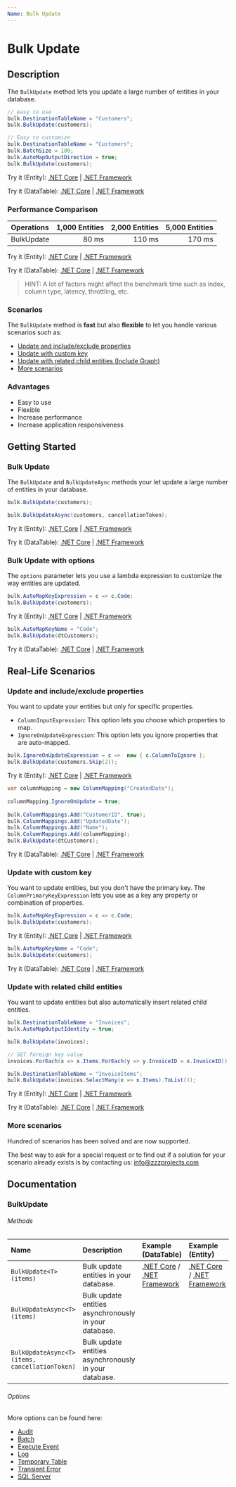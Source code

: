 ```yaml
---
Name: Bulk Update
---
```


# Bulk Update

## Description

The `BulkUpdate` method lets you update a large number of entities in your database.

```csharp
// easy to use
bulk.DestinationTableName = "Customers";
bulk.BulkUpdate(customers);

// Easy to customize
bulk.DestinationTableName = "Customers";
bulk.BatchSize = 100;
bulk.AutoMapOutputDirection = true;
bulk.BulkUpdate(customers);
```
Try it (Entity): [.NET Core](https://dotnetfiddle.net/wb27aq) | [.NET Framework](https://dotnetfiddle.net/xKlMEt)

Try it (DataTable): [.NET Core](https://dotnetfiddle.net/c7BnUf) | [.NET Framework](https://dotnetfiddle.net/p2YC2w)

### Performance Comparison

| Operations      | 1,000 Entities | 2,000 Entities | 5,000 Entities |
| :-------------- | -------------: | -------------: | -------------: |
| BulkUpdate      | 80 ms          | 110 ms         | 170 ms         |

Try it (Entity): [.NET Core](https://dotnetfiddle.net/oMKCNi) | [.NET Framework](https://dotnetfiddle.net/tf8sSi)

Try it (DataTable): [.NET Core](https://dotnetfiddle.net/ysHTZC) | [.NET Framework](https://dotnetfiddle.net/j6bFmr) 

> HINT: A lot of factors might affect the benchmark time such as index, column type, latency, throttling, etc.

### Scenarios
The `BulkUpdate` method is **fast** but also **flexible** to let you handle various scenarios such as:

- [Update and include/exclude properties](#update-and-includeexclude-properties)
- [Update with custom key](#update-with-custom-key)
- [Update with related child entities (Include Graph)](#update-with-related-child-entities-include-graph)
- [More scenarios](#more-scenarios)

### Advantages
- Easy to use
- Flexible
- Increase performance
- Increase application responsiveness

## Getting Started

### Bulk Update
The `BulkUpdate` and `BulkUpdateAync` methods your let update a large number of entities in your database.

```csharp
bulk.BulkUpdate(customers);

bulk.BulkUpdateAsync(customers, cancellationToken);
```
Try it (Entity): [.NET Core](https://dotnetfiddle.net/W9WVYo) | [.NET Framework](https://dotnetfiddle.net/kK4qnb)

Try it (DataTable): [.NET Core](https://dotnetfiddle.net/i3bNtJ) | [.NET Framework](https://dotnetfiddle.net/COCXD4) 

### Bulk Update with options
The `options` parameter lets you use a lambda expression to customize the way entities are updated.

```csharp
bulk.AutoMapKeyExpression = c => c.Code;
bulk.BulkUpdate(customers);
```
Try it (Entity): [.NET Core](https://dotnetfiddle.net/dQFSLp) | [.NET Framework](https://dotnetfiddle.net/16kWmc)

```csharp
bulk.AutoMapKeyName = "Code";
bulk.BulkUpdate(dtCustomers);
```
Try it (DataTable): [.NET Core](https://dotnetfiddle.net/pnJO5o) | [.NET Framework](https://dotnetfiddle.net/uWRH6Y)  

## Real-Life Scenarios

### Update and include/exclude properties
You want to update your entities but only for specific properties.

- `ColumnInputExpression`: This option lets you choose which properties to map.
- `IgnoreOnUpdateExpression`: This option lets you ignore properties that are auto-mapped.

```csharp
bulk.IgnoreOnUpdateExpression = c =>  new { c.ColumnToIgnore };
bulk.BulkUpdate(customers.Skip(2));
```
Try it (Entity): [.NET Core](https://dotnetfiddle.net/1xQIi0) | [.NET Framework](https://dotnetfiddle.net/3z531u)

```csharp
var columnMapping = new ColumnMapping("CreatedDate");
                
columnMapping.IgnoreOnUpdate = true;
                    
bulk.ColumnMappings.Add("CustomerID", true);
bulk.ColumnMappings.Add("UpdatedDate");
bulk.ColumnMappings.Add("Name");
bulk.ColumnMappings.Add(columnMapping);
bulk.BulkUpdate(dtCustomers);
```
Try it (DataTable): [.NET Core](https://dotnetfiddle.net/jaLz3N) | [.NET Framework](https://dotnetfiddle.net/EyAtSE) 

### Update with custom key
You want to update entities, but you don't have the primary key. The `ColumnPrimaryKeyExpression` lets you use as a key any property or combination of properties.

```csharp
bulk.AutoMapKeyExpression = c => c.Code;
bulk.BulkUpdate(customers);
```
Try it (Entity): [.NET Core](https://dotnetfiddle.net/lTddOf) | [.NET Framework](https://dotnetfiddle.net/BEL4Ny)

```csharp
bulk.AutoMapKeyName = "Code";
bulk.BulkUpdate(customers);
```
Try it (DataTable): [.NET Core](https://dotnetfiddle.net/krjsbY) | [.NET Framework](https://dotnetfiddle.net/wJJM5T) 

### Update with related child entities
You want to update entities but also automatically insert related child entities.

```csharp
bulk.DestinationTableName = "Invoices";
bulk.AutoMapOutputIdentity = true;

bulk.BulkUpdate(invoices);

// SET foreign key value            
invoices.ForEach(x => x.Items.ForEach(y => y.InvoiceID = x.InvoiceID));

bulk.DestinationTableName = "InvoiceItems"; 
bulk.BulkUpdate(invoices.SelectMany(x => x.Items).ToList());
```
Try it (Entity): [.NET Core](https://dotnetfiddle.net/vycI3d) | [.NET Framework](https://dotnetfiddle.net/eEmCu1)

Try it (DataTable): [.NET Core](https://dotnetfiddle.net/p3F8cB) | [.NET Framework](https://dotnetfiddle.net/8C7est) 

### More scenarios
Hundred of scenarios has been solved and are now supported.

The best way to ask for a special request or to find out if a solution for your scenario already exists is by contacting us:
info@zzzprojects.com

## Documentation

### BulkUpdate

###### Methods

| Name | Description | Example (DataTable) | Example (Entity) |
| :--- | :---------- | :------ | :------ |
| `BulkUpdate<T>(items)` | Bulk update entities in your database. | [.NET Core](https://dotnetfiddle.net/wm2xiW) / [.NET Framework](https://dotnetfiddle.net/jFMKu1) | [.NET Core](https://dotnetfiddle.net/SrieNq) / [.NET Framework](https://dotnetfiddle.net/fuv4IV) |
| `BulkUpdateAsync<T>(items)` | Bulk update entities asynchronously in your database. | |
| `BulkUpdateAsync<T>(items, cancellationToken)` | Bulk update entities asynchronously in your database. | |

###### Options
More options can be found here:

- [Audit](https://bulk-operations.net/audit)
- [Batch](https://bulk-operations.net/batch)
- [Execute Event](https://bulk-operations.net/execute-event)
- [Log](https://bulk-operations.net/log)
- [Temporary Table](https://bulk-operations.net/temporary-table)
- [Transient Error](https://bulk-operations.net/transient-error)
- [SQL Server](https://bulk-operations.net/sql-server)
